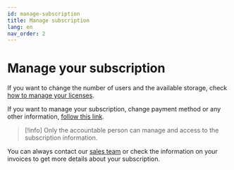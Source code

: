 ```yaml
---
id: manage-subscription
title: Manage subscription
lang: en
nav_order: 2
---
```


# Manage your subscription

If you want to change the number of users and the available storage, check [how to manage your licenses](./manage-licenses.md).

If you want to manage your subscription, change payment method or any other information, [follow this link](https://clients.fatfishlab.app/).

> [!info]
> Only the accountable person can manage and access to the subscription information.

You can always contact our [sales team](mailto:sales@fatfi.sh) or check the information on your invoices to get more details about your subscription.